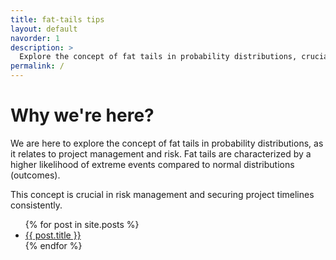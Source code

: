 ```yaml
---
title: fat-tails tips
layout: default
navorder: 1
description: >
  Explore the concept of fat tails in probability distributions, crucial for understanding rare but impactful events in project management and delivery.
permalink: /
---
```

# Why we're here?

We are here to explore the concept of fat tails in probability distributions, as it relates to project management and risk. Fat tails are characterized by a higher likelihood of extreme events compared to normal distributions (outcomes).

This concept is crucial in risk management and securing project timelines consistently.

<ul>
  {% for post in site.posts %}
    <li>
      <a href="{{ post.url }}">{{ post.title }}</a>
    </li>
  {% endfor %}
</ul>